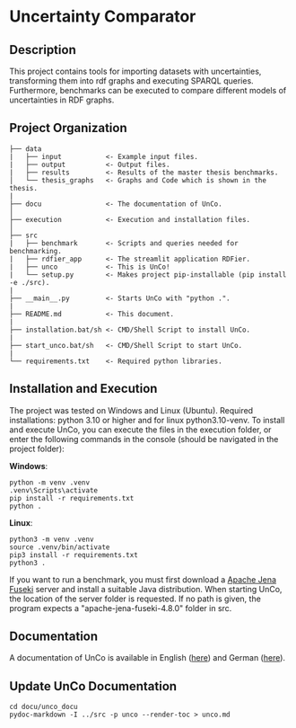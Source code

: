 Uncertainty Comparator
======================

Description
-----------
This project contains tools for importing datasets with uncertainties, transforming them into rdf graphs and executing SPARQL queries.
Furthermore, benchmarks can be executed to compare different models of uncertainties in RDF graphs.

Project Organization
--------------------

    ├── data
    |   ├── input           <- Example input files.
    |   ├── output          <- Output files.
    |   ├── results         <- Results of the master thesis benchmarks.
    │   └── thesis_graphs   <- Graphs and Code which is shown in the thesis.
    |
    ├── docu                <- The documentation of UnCo.
    │  
    ├── execution           <- Execution and installation files.
    │  
    ├── src
    |   ├── benchmark       <- Scripts and queries needed for benchmarking.
    |   ├── rdfier_app      <- The streamlit application RDFier.
    |   ├── unco            <- This is UnCo!
    |   └── setup.py        <- Makes project pip-installable (pip install -e ./src).
    |
    ├── __main__.py         <- Starts UnCo with "python .".
    |
    ├── README.md           <- This document.
    |
    ├── installation.bat/sh <- CMD/Shell Script to install UnCo.
    |
    ├── start_unco.bat/sh   <- CMD/Shell Script to start UnCo.
    |
    └── requirements.txt    <- Required python libraries.

Installation and Execution
--------------------------
The project was tested on Windows and Linux (Ubuntu). Required installations: python 3.10 or higher and for linux python3.10-venv.
To install and execute UnCo, you can execute the files in the execution folder, or enter the following commands in the console (should be navigated in the project folder):

**Windows**:
```shell
python -m venv .venv
.venv\Scripts\activate
pip install -r requirements.txt
python .
```

**Linux**:
```shell
python3 -m venv .venv
source .venv/bin/activate
pip3 install -r requirements.txt
python3 .
```

If you want to run a benchmark, you must first download a [Apache Jena Fuseki](https://jena.apache.org/download/index.cgi) server and install a suitable Java distribution.
When starting UnCo, the location of the server folder is requested. If no path is given, the program expects a "apache-jena-fuseki-4.8.0" folder in src.

Documentation
-------------
A documentation of UnCo is available in English ([here](docu/0_en_documentation.md)) and German ([here](docu/0_de_dokumentation.md)).

Update UnCo Documentation
-------------------------
```shell
cd docu/unco_docu
pydoc-markdown -I ../src -p unco --render-toc > unco.md
```
